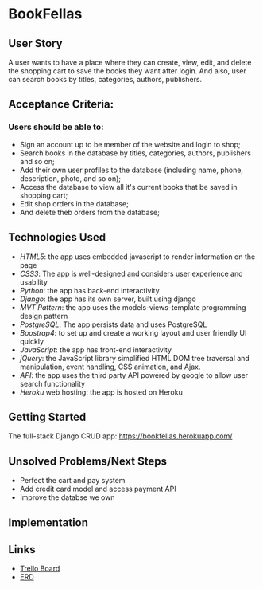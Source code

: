 # BookFellas

## **User Story**

A user wants to have a place where they can create, view, edit, and delete the shopping cart to save the books they want after login. And also, user can search books by titles, categories, authors, publishers.

## Acceptance Criteria:

### Users should be able to:

- Sign an account up to be member of the website and login to shop;
- Search books in the database by titles, categories, authors, publishers and so on;
- Add their own user profiles to the database (including name, phone, description, photo, and so on);
- Access the database to view all it's current books that be saved in shopping cart;
- Edit shop orders in the database;
- And delete theb orders from the database;

## **Technologies Used**

- *HTML5*: the app uses embedded javascript to render information on the page
- *CSS3*: The app is well-designed and considers user experience and usability
- *Python*: the app has back-end interactivity
- *Django*: the app has its own server, built using django
- *MVT Pattern*: the app uses the models-views-template programming design pattern
- *PostgreSQL*: The app persists data and uses PostgreSQL
- *Boostrap4*: to set up and create a working layout and user friendly UI quickly
- *JavaScript*: the app has front-end interactivity
- *jQuery*: the JavaScript library simplified HTML DOM tree traversal and manipulation, event handling, CSS animation, and Ajax. 
- *API*: the app uses the third party API powered by google to allow user search functionality
- *Heroku* web hosting: the app is hosted on Heroku

## **Getting Started**

The  full-stack Django CRUD app: https://bookfellas.herokuapp.com/


##  **Unsolved Problems/Next Steps**

- Perfect the cart and pay system
- Add credit card model and access payment API
- Improve  the databse we own



## Implementation

## Links

* [Trello Board](https://trello.com/invite/b/6kHiq3Ox/ebeed5878b3999e5ca4831551aff3f23/bookfellas)
* [ERD](https://www.lucidchart.com/documents/edit/a13a5ccf-2e0b-4f4f-b553-a4a373618dcc/0_0?shared=true)
